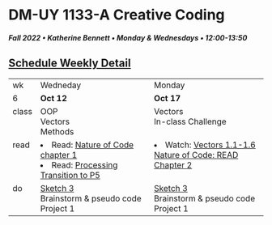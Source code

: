 # DM-UY 1133-A Creative Coding
##### Fall 2022 • Katherine Bennett • Monday & Wednesdays • 12:00-13:50

## [Schedule Weekly Detail](Calendar.md) 

<table>
<tr>
<td>wk</td>
<td>Wedneday</td>
<td>Monday </td>
</tr>
<!-- dates -->
<tr>
  <td valign="top">6</td>
  <td valign="top" width="48%"><strong>Oct 12</strong></td>
  <td valign="top" width="48%"><strong>Oct 17</strong></td>
</tr>
<!-- class -->
<tr>
	<td valign="top">class</td>
	<!-- day Tues -->
	<td valign="top" width="48%">
	OOP<br>
	Vectors<br>
	Methods<br>	
	</td>
	<!-- day Thurs -->
	<td valign="top" width="48%">
	Vectors<br>
	In-class Challenge <br>
	</td>
<!-- homework -->
<tr>
  <td valign="top">read</td>
  	<!-- day Tues -->
  	<td valign="top"> 
	<li>Read: <a href = "https://natureofcode.com/book/chapter-1-vectors/"> Nature of Code chapter 1 </a> </li>
	<li> Read: <a href = "https://github.com/processing/p5.js/wiki/Processing-transition">Processing Transition to P5 </a></li>
	</td>
  	<!-- day Thurs -->
  	<td valign="top"> 
  		<li> Watch: <a href = "https://youtu.be/6vX8wT1G798">Vectors 1.1-1.6</a></li>
    <a href ="http://natureofcode.com/">Nature of Code: READ Chapter 2</a>
  	</td>
 </tr>
 <!-- do -->
<tr>
  <td valign = "top">do</td>
	<!-- day Tues -->
 	<td valign = "top"> 
 		<a href = "Sketch_3.md"> Sketch 3 </a><br>
 		Brainstorm & pseudo code Project 1<br>
 	</td>
  	<!-- day Thurs -->
  	<td valign = "top"><a href = "Sketch_3.md"> Sketch 3 </a> <br>
  		Brainstorm & pseudo code Project 1<br>
  	</td> 	
</tr>
</table>